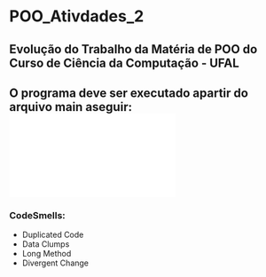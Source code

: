 # POO_Ativdades_2

## Evolução do Trabalho da Matéria de POO do Curso de Ciência da Computação - UFAL
O programa deve ser executado apartir do arquivo main aseguir:  
![website](github.com/cedugalvao/POO_Ativdades_2/blob/main/app/Main.java)
---
### CodeSmells:
- Duplicated Code
- Data Clumps
- Long Method
- Divergent Change
